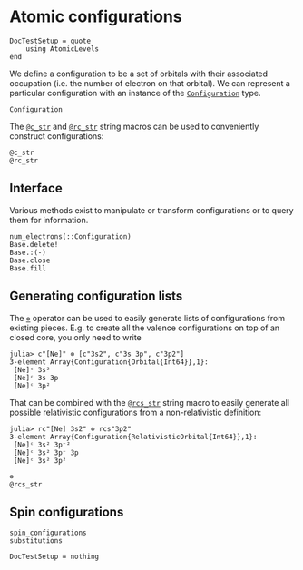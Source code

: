 # Atomic configurations

```@meta
DocTestSetup = quote
    using AtomicLevels
end
```

We define a configuration to be a set of orbitals with their associated occupation (i.e.
the number of electron on that orbital).
We can represent a particular configuration with an instance of the [`Configuration`](@ref)
type.

```@docs
Configuration
```

The [`@c_str`](@ref) and [`@rc_str`](@ref) string macros can be used to conveniently
construct configurations:

```@docs
@c_str
@rc_str
```

## Interface

Various methods exist to manipulate or transform configurations or to query them for
information.

```@docs
num_electrons(::Configuration)
Base.delete!
Base.:(-)
Base.close
Base.fill
```

## Generating configuration lists

The [`⊗`](@ref) operator can be used to easily generate lists of configurations from existing
pieces. E.g. to create all the valence configurations on top of an closed core, you only
need to write

```jldoctest
julia> c"[Ne]" ⊗ [c"3s2", c"3s 3p", c"3p2"]
3-element Array{Configuration{Orbital{Int64}},1}:
 [Ne]ᶜ 3s²
 [Ne]ᶜ 3s 3p
 [Ne]ᶜ 3p²
```

That can be combined with the [`@rcs_str`](@ref) string macro to easily generate all possible
relativistic configurations from a non-relativistic definition:

```jldoctest
julia> rc"[Ne] 3s2" ⊗ rcs"3p2"
3-element Array{Configuration{RelativisticOrbital{Int64}},1}:
 [Ne]ᶜ 3s² 3p⁻²
 [Ne]ᶜ 3s² 3p⁻ 3p
 [Ne]ᶜ 3s² 3p²
```

```@docs
⊗
@rcs_str
```

## Spin configurations

```@docs
spin_configurations
substitutions
```

```@meta
DocTestSetup = nothing
```
